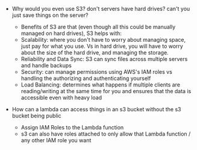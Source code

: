 
- Why would you even use S3? don't servers have hard drives? can't you just save things on the server?
	- Benefits of S3 are that (even though all this could be manually managed on hard drives), S3 helps with:  
	- Scalability: where you don't have to worry about managing space, just pay for what you use. Vs in hard drive, you will have to worry about the size of the hard drive, and managing the storage.  
	- Reliability and Data Sync: S3 can sync files across multiple servers and handle backups  
	- Security: can manage permissions using AWS's IAM roles vs handling the authorizing and authenticating yourself  
	- Load Balancing: determines what happens if multiple clients are reading/writing at the same time for you and ensures that the data is accessible even with heavy load

- How can a lambda can access things in an s3 bucket without the s3 bucket being public
	- Assign IAM Roles to the Lambda function 
	- s3 can also have roles attached to only allow that Lambda function / any other IAM role you want 